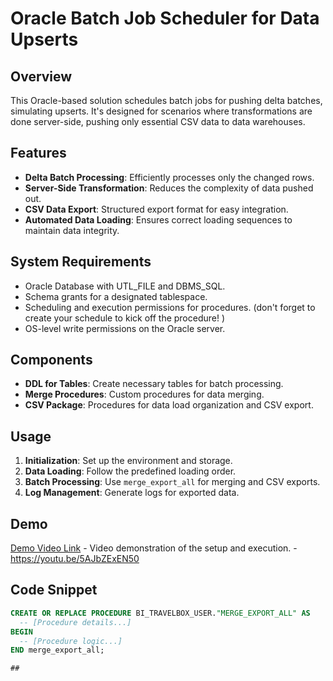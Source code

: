 # Oracle Batch Job Scheduler for Data Upserts

## Overview
This Oracle-based solution schedules batch jobs for pushing delta batches, simulating upserts. It's designed for scenarios where transformations are done server-side, pushing only essential CSV data to data warehouses.

## Features
- **Delta Batch Processing**: Efficiently processes only the changed rows.
- **Server-Side Transformation**: Reduces the complexity of data pushed out.
- **CSV Data Export**: Structured export format for easy integration.
- **Automated Data Loading**: Ensures correct loading sequences to maintain data integrity.

## System Requirements
- Oracle Database with UTL_FILE and DBMS_SQL.
- Schema grants for a designated tablespace.
- Scheduling and execution permissions for procedures. (don't forget to create your schedule to kick off the procedure! )
- OS-level write permissions on the Oracle server.

## Components
- **DDL for Tables**: Create necessary tables for batch processing.
- **Merge Procedures**: Custom procedures for data merging.
- **CSV Package**: Procedures for data load organization and CSV export.

## Usage
1. **Initialization**: Set up the environment and storage.
2. **Data Loading**: Follow the predefined loading order.
3. **Batch Processing**: Use `merge_export_all` for merging and CSV exports.
4. **Log Management**: Generate logs for exported data.

## Demo
[Demo Video Link](#) - Video demonstration of the setup and execution. - https://youtu.be/5AJbZExEN50

## Code Snippet
```sql
CREATE OR REPLACE PROCEDURE BI_TRAVELBOX_USER."MERGE_EXPORT_ALL" AS
  -- [Procedure details...]
BEGIN
  -- [Procedure logic...]
END merge_export_all;

## 

